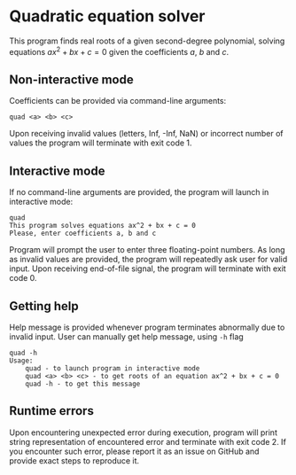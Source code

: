 # Quadratic equation solver

This program finds real roots of a given second-degree polynomial, solving
equations $ax^2 + bx + c = 0$ given the coefficients $a$, $b$ and $c$.

## Non-interactive mode
Coefficients can be provided via command-line arguments:

```
quad <a> <b> <c>
```

Upon receiving invalid values (letters, Inf, -Inf, NaN) or incorrect number
of values the program will terminate with exit code 1.

## Interactive mode
If no command-line arguments are provided, the program will launch in
interactive mode:
```
quad
This program solves equations ax^2 + bx + c = 0
Please, enter coefficients a, b and c
```
Program will prompt the user to enter three floating-point numbers. As long as
invalid values are provided, the program will repeatedly ask user for valid
input. Upon receiving end-of-file signal, the program will terminate with exit
code 0.

## Getting help
Help message is provided whenever program terminates abnormally due to invalid
input. User can manually get help message, using `-h` flag
```
quad -h
Usage:
    quad - to launch program in interactive mode
    quad <a> <b> <c> - to get roots of an equation ax^2 + bx + c = 0
    quad -h - to get this message
```

## Runtime errors
Upon encountering unexpected error during execution, program will print string
representation of encountered error and terminate with exit code 2. If you
encounter such error, please report it as an issue on GitHub and provide exact
steps to reproduce it.